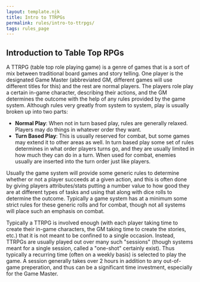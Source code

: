 ```yaml
---
layout: template.njk
title: Intro to TTRPGs
permalink: rules/intro-to-ttrpgs/
tags: rules_page
---
```

## Introduction to Table Top RPGs

A TTRPG (table top role playing game) is a genre of games that is a sort of mix between traditional board games and story telling. One player is the designated Game Master (abbreviated GM, different games will use different titles for this) and the rest are normal players. The players role play a certain in-game character, describing their actions, and the GM determines the outcome with the help of any rules provided by the game system. Although rules very greatly from system to system, play is usually broken up into two parts:

- **Normal Play**: When not in turn based play, rules are generally relaxed. Players may do things in whatever order they want.
- **Turn Based Play**: This is usually reserved for combat, but some games may extend it to other areas as well. In turn based play some set of rules determines in what order players turns go, and they are usually limited in how much they can do in a turn. When used for combat, enemies usually are inserted into the turn order just like players.

Usually the game system will provide some generic rules to determine whether or not a player succeeds at a given action, and this is often done by giving players attributes/stats putting a number value to how good they are at different types of tasks and using that along with dice rolls to determine the outcome. Typically a game system has at a minimum some strict rules for these generic rolls and for combat, though not all systems will place such an emphasis on combat.

Typically a TTRPG is involved enough (with each player taking time to create their in-game characters, the GM taking time to create the stories, etc.) that it is not meant to be confined to a single occasion. Instead, TTRPGs are usually played out over many such "sessions" (though systems meant for a single session, called a "one-shot" certainly exist). Thus typically a recurring time (often on a weekly basis) is selected to play the game. A session generally takes over 2 hours in addition to any out-of-game preperation, and thus can be a significant time investment, especially for the Game Master.